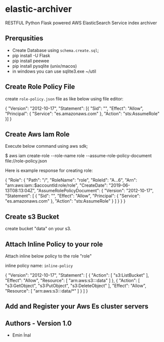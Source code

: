 # elastic-archiver

RESTFUL Python Flask powered AWS ElasticSearch Service index archiver

## Prerqusities

* Create Database using `schema.create.sql`;
* pip install -U Flask
* pip install peewee
* pip install pysqlite (unix/macos)
* in windows you can use sqlite3.exe ~/util


## Create Role Policy File

create `role-policy.json` file as like below using file editor:

 {
  "Version": "2012-10-17",
  "Statement": [{
    "Sid": "",
    "Effect": "Allow",
    "Principal": {
      "Service": "es.amazonaws.com"
    },
    "Action": "sts:AssumeRole"
  }]
 }

## Create Aws Iam Role

Execute below command using aws sdk;

$ aws iam create-role --role-name role --assume-role-policy-document file://role-policy.json

Here is example response for creating role:

{
    "Role": {
        "Path": "/",
        "RoleName": "role",
        "RoleId": "A...6",
        "Arn": "arn:aws:iam::$accountId:role/role",
        "CreateDate": "2019-06-13T08:13:04Z",
        "AssumeRolePolicyDocument": {
            "Version": "2012-10-17",
            "Statement": [
                {
                    "Sid": "",
                    "Effect": "Allow",
                    "Principal": {
                        "Service": "es.amazonaws.com"
                    },
                    "Action": "sts:AssumeRole"
                }
            ]
        }
    }
}

## Create s3 Bucket

create bucket "data" on your s3.

## Attach Inline Policy to your role

Attach inline below policy to the role "role"

inline policy name: `inline-policy`

   {
    "Version": "2012-10-17",
    "Statement": [
        {
            "Action": [
                "s3:ListBucket"
            ],
            "Effect": "Allow",
            "Resource": [
                "arn:aws:s3:::data"
            ]
        },
        {
            "Action": [
                "s3:GetObject",
                "s3:PutObject",
                "s3:DeleteObject"
            ],
            "Effect": "Allow",
            "Resource": [
                "arn:aws:s3:::data/*"
            ]
        }
    ]
  }
  
## Add and Register your Aws Es cluster servers


## Authors - Version 1.0
* Emin İnal
